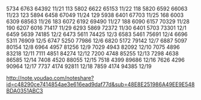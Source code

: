 
5734  6763 64392 11/21 113
5802  6622 65153 11/22 118
5820  6592 66063 11/23 123
5894  6458 67049 11/24 129
5938  6401 67703 11/25 168
6003  6309 68563 11/26 183
6072  6192 69490 11/27 188
6090  6157 70329 11/28 190
6207  6016 71417 11/29 
6293  5869 72372 11/30
6401  5703 73301 12/1
6459  5639 74185 12/2
6473  5611 74425 12/3
6583  5461 75691 12/4
6696  5311 76909 12/5
6747  5250 77986 12/6
6820  5172 79142 12/7
6887  5097 80154 12/8
6964  4957 81256 12/9
7029  4943 82092 12/10 
7075  4896 83218 12/11
7111  4851 84274 12/12 
7200  4748 85255 12/13 
7298  4638 86585 12/14
7408  4520 88055 12/15
7518  4399 89686 12/16
7626  4296 90964 12/17
7737  4174 92811 12/18
7859  4174 94385 12/19

http://note.youdao.com/noteshare?id=c48290ce7414854ae3e616ead9daf77d&sub=48E8E251986A49EE9E548BDA0351ABC3